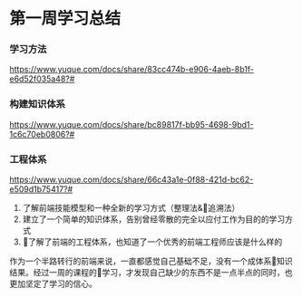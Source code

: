 # 第一周学习总结
### 学习方法
https://www.yuque.com/docs/share/83cc474b-e906-4aeb-8b1f-e6d52f035a48?#

### 构建知识体系
https://www.yuque.com/docs/share/bc89817f-bb95-4698-9bd1-1c6c70eb0806?#

### 工程体系
https://www.yuque.com/docs/share/66c43a1e-0f88-421d-bc62-e509d1b75417?#

1. 了解前端技能模型和一种全新的学习方式（整理法&追溯法）
2. 建立了一个简单的知识体系，告别曾经零散的完全以应付工作为目的的学习方式
3. 了解了前端的工程体系，也知道了一个优秀的前端工程师应该是什么样的

作为一个半路转行的前端来说，一直都感觉自己基础不足，没有一个成体系知识结果。经过一周的课程的学习，才发现自己缺少的东西不是一点半点的同时，也更加坚定了学习的信心。